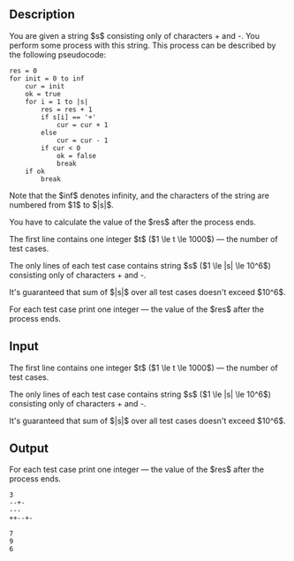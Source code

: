 ## Description

<div><p>You are given a string $s$ consisting only of characters <span class="tex-font-style-tt">+</span> and <span class="tex-font-style-tt">-</span>. You perform some process with this string. This process can be described by the following pseudocode: </p><pre class="lstlisting"><code class="prettyprint">res = 0<br>for init = 0 to inf<br>    cur = init<br>    ok = true<br>    for i = 1 to |s|<br>        res = res + 1<br>        if s[i] == '+'<br>            cur = cur + 1<br>        else<br>            cur = cur - 1<br>        if cur &lt; 0<br>            ok = false<br>            break<br>    if ok<br>        break<br></code></pre><p>Note that the $inf$ denotes infinity, and the characters of the string are numbered from $1$ to $|s|$.</p><p>You have to calculate the value of the $res$ after the process ends.</p></div><div class="input-specification"><p>The first line contains one integer $t$ ($1 \le t \le 1000$) — the number of test cases.</p><p>The only lines of each test case contains string $s$ ($1 \le |s| \le 10^6$) consisting only of characters <span class="tex-font-style-tt">+</span> and <span class="tex-font-style-tt">-</span>.</p><p>It's guaranteed that sum of $|s|$ over all test cases doesn't exceed $10^6$.</p></div><div class="output-specification"><p>For each test case print one integer — the value of the $res$ after the process ends.</p></div>

## Input

<p>The first line contains one integer $t$ ($1 \le t \le 1000$) — the number of test cases.</p><p>The only lines of each test case contains string $s$ ($1 \le |s| \le 10^6$) consisting only of characters <span class="tex-font-style-tt">+</span> and <span class="tex-font-style-tt">-</span>.</p><p>It's guaranteed that sum of $|s|$ over all test cases doesn't exceed $10^6$.</p>

## Output

<p>For each test case print one integer — the value of the $res$ after the process ends.</p>





```input1
3
--+-
---
++--+-
```




```output1
7
9
6
```


